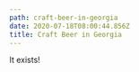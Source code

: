 ```yaml
---
path: craft-beer-in-georgia
date: 2020-07-18T08:00:44.856Z
title: Craft Beer in Georgia
---
```

It exists!